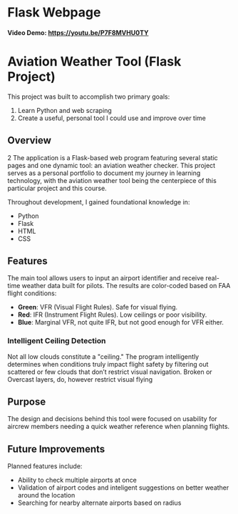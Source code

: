 # Flask Webpage
#### Video Demo:  https://youtu.be/P7F8MVHU0TY

# Aviation Weather Tool (Flask Project)
This project was built to accomplish two primary goals:
1. Learn Python and web scraping
2. Create a useful, personal tool I could use and improve over time

## Overview
2
The application is a Flask-based web program featuring several static pages and one dynamic tool: an aviation weather checker. This project serves as a personal portfolio to document my journey in learning technology, with the aviation weather tool being the centerpiece of this particular project and this course.

Throughout development, I gained foundational knowledge in:

- Python
- Flask
- HTML
- CSS

## Features

The main tool allows users to input an airport identifier and receive real-time weather data built for pilots. The results are color-coded based on FAA flight conditions:

- **Green**: VFR (Visual Flight Rules). Safe for visual flying.
- **Red**: IFR (Instrument Flight Rules). Low ceilings or poor visibility.
- **Blue**: Marginal VFR, not quite IFR, but not good enough for VFR either.

### Intelligent Ceiling Detection

Not all low clouds constitute a "ceiling." The program intelligently determines when conditions truly impact flight safety by filtering out scattered or few clouds that don’t restrict visual navigation.  Broken or Overcast layers, do, however restrict visual flying

## Purpose

The design and decisions behind this tool were focused on usability for aircrew members needing a quick weather reference when planning flights.

## Future Improvements

Planned features include:

- Ability to check multiple airports at once
- Validation of airport codes and inteligent suggestions on better weather around the location
- Searching for nearby alternate airports based on radius

